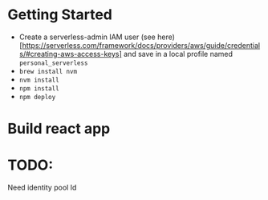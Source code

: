 # Getting Started
- Create a serverless-admin IAM user (see here)[https://serverless.com/framework/docs/providers/aws/guide/credentials/#creating-aws-access-keys] and save in a local profile named ```personal_serverless``` 
- ```brew install nvm``` 
- ```nvm install```
- ```npm install```
- ```npm deploy```

# Build react app

# TODO:
Need identity pool Id